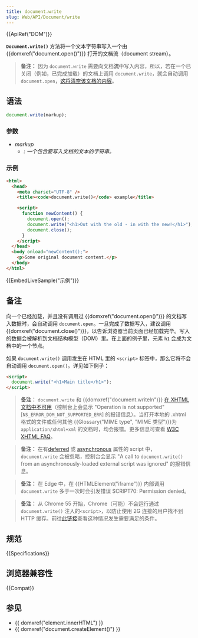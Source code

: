```yaml
---
title: document.write
slug: Web/API/Document/write
---
```


{{ApiRef("DOM")}}

**`Document.write()`** 方法将一个文本字符串写入一个由 {{domxref("document.open()")}} 打开的文档流（document stream）。

> **备注：** 因为 `document.write` 需要向文档**流**中写入内容，所以，若在一个已关闭（例如，已完成加载）的文档上调用 `document.write`，就会自动调用 `document.open`，[这将清空该文档的内容](/zh-CN/docs/Web/API/document.open#Notes)。

## 语法

```js
document.write(markup);
```

### 参数

- _markup_
  - _: 一个包含要写入文档的文本的字符串。_

### 示例

```html
<html>
  <head>
    <meta charset="UTF-8" />
    <title><code>document.write()</code> example</title>

    <script>
      function newContent() {
        document.open();
        document.write("<h1>Out with the old - in with the new!</h1>");
        document.close();
      }
    </script>
  </head>
  <body onload="newContent();">
    <p>Some original document content.</p>
  </body>
</html>
```

{{EmbedLiveSample("示例")}}

## 备注

向一个已经加载，并且没有调用过 {{domxref("document.open()")}} 的文档写入数据时，会自动调用 `document.open`。一旦完成了数据写入，建议调用 {{domxref("document.close()")}}，以告诉浏览器当前页面已经加载完毕。写入的数据会被解析到文档结构模型（DOM）里。在上面的例子里，元素 `h1` 会成为文档中的一个节点。

如果 `document.write()` 调用发生在 HTML 里的 `<script>` 标签中，那么它将不会自动调用 `document.open()`。详见如下例子：

```html
<script>
  document.write("<h1>Main title</h1>");
</script>
```

> **备注：** `document.write` 和 {{domxref("document.writeln")}} [在 XHTML 文档中不可用](/zh-CN/docs/Archive/Web/Writing_JavaScript_for_HTML)（控制台上会显示 "Operation is not supported"\[`NS_ERROR_DOM_NOT_SUPPORTED_ERR`] 的报错信息）。当打开本地的 .xhtml 格式的文件或任何其他 {{Glossary("MIME type", "MIME 类型")}}为 `application/xhtml+xml` 的文档时，均会报错。更多信息可查看 [W3C XHTML FAQ](http://www.w3.org/MarkUp/2004/xhtml-faq#docwrite)。

> **备注：** 在有[deferred](/zh-CN/docs/Web/HTML/Element/script#attr-defer) 或 [asynchronous](/zh-CN/docs/Web/HTML/Element/script#attr-async) 属性的 script 中，`document.write` 会被忽略，控制台会显示 "A call to `document.write()` from an asynchronously-loaded external script was ignored" 的报错信息。

> **备注：** 在 Edge 中，在 {{HTMLElement("iframe")}} 内部调用 `document.write` 多于一次时会引发错误 SCRIPT70: Permission denied。

> **备注：** 从 Chrome 55 开始，Chrome（可能）不会运行通过 `document.write()` 注入的`<script>`，以防止使用 2G 连接的用户找不到 HTTP 缓存。前往[此链接](https://developers.google.cn/web/updates/2016/08/removing-document-write)查看这种情况发生需要满足的条件。

## 规范

{{Specifications}}

## 浏览器兼容性

{{Compat}}

## 参见

- {{ domxref("element.innerHTML") }}
- {{ domxref("document.createElement()") }}
